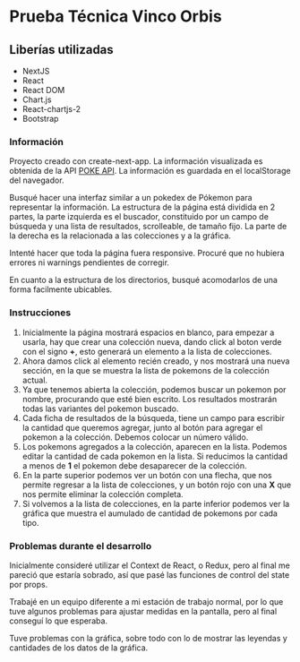 # Prueba Técnica Vinco Orbis

## Liberías utilizadas

- NextJS
- React
- React DOM
- Chart.js
- React-chartjs-2
- Bootstrap

### Información

Proyecto creado con create-next-app. La información visualizada es obtenida de la API [POKE API](https://pokeapi.co). La información es guardada en el localStorage del navegador.

Busqué hacer una interfaz similar a un pokedex de Pókemon para representar la información. La estructura de la página está dividida en 2 partes, la parte izquierda es el buscador, constituido por un campo de búsqueda y una lista de resultados, scrolleable, de tamaño fijo. La parte de la derecha es la relacionada a las colecciones y a la gráfica.

Intenté hacer que toda la página fuera responsive. Procuré que no hubiera errores ni warnings pendientes de corregir.

En cuanto a la estructura de los directorios, busqué acomodarlos de una forma facilmente ubicables.

### Instrucciones

1. Inicialmente la página mostrará espacios en blanco, para empezar a usarla, hay que crear una colección nueva, dando click al boton verde con el signo **+**, esto generará un elemento a la lista de colecciones.
2. Ahora damos click al elemento recién creado, y nos mostrará una nueva sección, en la que se muestra la lista de pokemons de la colección actual.
3. Ya que tenemos abierta la colección, podemos buscar un pokemon por nombre, procurando que esté bien escrito. Los resultados mostrarán todas las variantes del pokemon buscado.
4. Cada ficha de resultados de la búsqueda, tiene un campo para escribir la cantidad que queremos agregar, junto al botón para agregar el pokemon a la colección. Debemos colocar un número válido.
5. Los pokemons agregados a la colección, aparecen en la lista. Podemos editar la cantidad de cada pokemon en la lista. Si reducimos la cantidad a menos de **1** el pokemon debe desaparecer de la colección.
6. En la parte superior podemos ver un botón con una flecha, que nos permite regresar a la lista de colecciones, y un botón rojo con una **X** que nos permite eliminar la colección completa.
7. Si volvemos a la lista de colecciones, en la parte inferior podemos ver la gráfica que muestra el aumulado de cantidad de pokemons por cada tipo.

### Problemas durante el desarrollo

Inicialmente consideré utilizar el Context de React, o Redux, pero al final me pareció que estaría sobrado, así que pasé las funciones de control del state por props.

Trabajé en un equipo diferente a mi estación de trabajo normal, por lo que tuve algunos problemas para ajustar medidas en la pantalla, pero al final conseguí lo que esperaba.

Tuve problemas con la gráfica, sobre todo con lo de mostrar las leyendas y cantidades de los datos de la gráfica.
